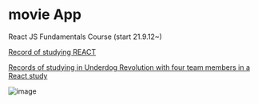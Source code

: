 # movie App

React JS Fundamentals Course (start 21.9.12~)
 

[Record of studying REACT](https://www.notion.so/aa281282cc4f4328ab1406c28a154254?v=8586113ee82c4a9bb080441a0e9c5512)


[Records of studying in Underdog Revolution with four team members in a React study](https://udr.oopy.io/d7cb30ff-60ef-43f8-a9db-4343aeda52c1)


![image](https://user-images.githubusercontent.com/70438098/136655399-f79bcd44-d46a-4c9b-a1f4-eb4c10caf409.png)
